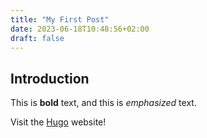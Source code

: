 ```yaml
---
title: "My First Post"
date: 2023-06-18T10:48:56+02:00
draft: false
---
```


## Introduction

This is **bold** text, and this is *emphasized* text.

Visit the [Hugo](https://gohugo.io) website!

